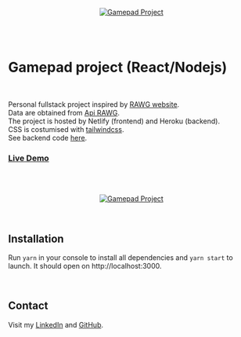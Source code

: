 <p align="center">
  <a href="https://gamepad-yann.netlify.app/">
    <img src="https://res.cloudinary.com/dssoozni5/image/upload/v1636539050/gamepad/assets/gamepad_vhonnu.jpg" alt ="Gamepad Project"  />
  </a>
</p>
<br/>
<br/>
<h1>Gamepad project (React/Nodejs)</h1>
<br/>

Personal fullstack project inspired by <a href="https://rawg.io/">RAWG website</a>.<br>
Data are obtained from <a href="https://api.rawg.io/docs/">Api RAWG</a>.<br>
The project is hosted by Netlify (frontend) and Heroku (backend).<br>
CSS is costumised with <a href="https://tailwindcss.com/">tailwindcss</a>.<br> 
See backend code <a href="https://github.com/acctYann/Gamepad-backend"> here</a>.</br>

<h3>
  <a href="https://gamepad-yann.netlify.app/">Live Demo</a>
</h3>
<br/>
<br/>

<p align="center">
  <a href="https://gamepad-yann.netlify.app/ ">
    <img src="https://res.cloudinary.com/dssoozni5/image/upload/v1636551080/gamepad/assets/gamepad_dlccft.gif" alt ="Gamepad Project"/>
  </a>
</p>
<br/>

<h2>Installation</h2>
<p>Run <code>yarn</code> in your console to install all dependencies and <code>yarn start</code> to launch. It should open on http://localhost:3000.</p>
<br/>

<h2>Contact</h2>
<p>Visit my <a href="https://www.linkedin.com/in/yannponcet"> LinkedIn</a> and <a href="https://github.com/acctYann"> GitHub</a>.</p>
<br/>
